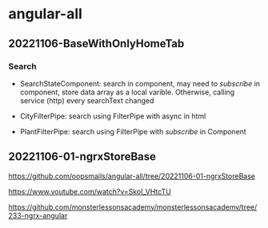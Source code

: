 # angular-all

## 20221106-BaseWithOnlyHomeTab

### Search

- SearchStateComponent: search in component, may need to *subscribe* in component, store data array as a local varible. Otherwise, calling service (http) every searchText changed

- CityFilterPipe: search using FilterPipe with async in html

- PlantFilterPipe: search using FilterPipe with *subscribe* in Component

## 20221106-01-ngrxStoreBase

https://github.com/oopsmails/angular-all/tree/20221106-01-ngrxStoreBase

https://www.youtube.com/watch?v=SkoI_VHtcTU

https://github.com/monsterlessonsacademy/monsterlessonsacademy/tree/233-ngrx-angular
